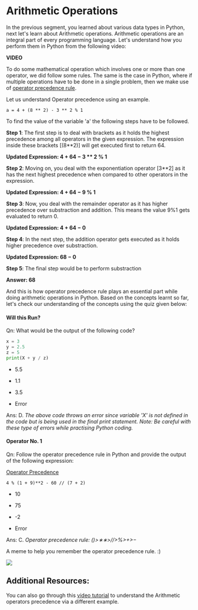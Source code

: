 # Arithmetic Operations

In the previous segment, you learned about various data types in Python, next let's learn about Arithmetic operations. Arithmetic operations are an integral part of every programming language. Let's understand how you perform them in Python from the following video:

**VIDEO**

To do some mathematical operation which involves one or more than one operator, we did follow some rules. The same is the case in Python, where if multiple operations have to be done in a single problem, then we make use of [operator precedence rule](https://docs.python.org/3.7/reference/expressions.html#operator-precedence). 

Let us understand Operator precedence using an example.

` a = 4 + (8 ** 2) - 3 ** 2 % 1 `

To find the value of the variable 'a' the following steps have to be followed.

**Step 1**: The first step is to deal with brackets as it holds the highest precedence among all operators in the given expression. The expression inside these brackets [(8**2)] will get executed first to return 64.

**Updated Expression: 4 + 64 − 3 \*\* 2 % 1** 

**Step 2**: Moving on, you deal with the exponentiation operator [3**2] as it has the next highest precedence when compared to other operators in the expression.

**Updated Expression: 4 + 64 − 9 % 1**

**Step 3**: Now, you deal with the remainder operator as it has higher precedence over substraction and addition. This means the value 9%1 gets evaluated to return 0.

**Updated Expression: 4 + 64 − 0**

**Step 4**: In the next step, the addition operator gets executed as it holds higher precedence over substraction. 

**Updated Expression: 68 − 0**

**Step 5**: The final step would be to perform substraction

**Answer: 68**

And this is how operator precedence rule plays an essential part while doing arithmetic operations in Python. Based on the concepts learnt so far, let's check our understanding of the concepts using the quiz given below:

#### Will this Run?

Qn: What would be the output of the following code?

```python
x = 3
y = 2.5
z = 5
print(X + y / z)
```

- 5.5

- 1.1

- 3.5

- Error

Ans: D. *The above code throws an error since variable 'X' is not defined in the code but is being used in the final print statement. Note: Be careful with these type of errors while practising Python coding.*

#### Operator No. 1

Qn: Follow the operator precedence rule in Python and provide the output of the following expression:

[Operator Precedence](https://docs.python.org/3.7/reference/expressions.html#operator-precedence)

`4 % (1 + 9)**2 - 60 // (7 + 2)`

- 10

- 75

- -2

- Error

Ans: C. *Operator precedence rule: ()>∗∗>//>%>+>−*

A meme to help you remember the operator precedence rule. :)

![](https://i.ibb.co/GpCjbvg/Operator-Precendece-Meme.png)

## Additional Resources:

You can also go through this [video tutorial](https://www.youtube.com/watch?v=QC_Wpj_cJKM) to understand the Arithmetic operators precedence via a different example.

